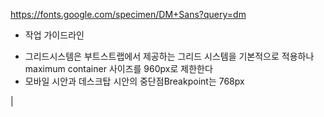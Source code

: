 https://fonts.google.com/specimen/DM+Sans?query=dm

* 작업 가이드라인
- 그리드시스템은 부트스트랩에서 제공하는 그리드 시스템을 기본적으로 적용하나 maximum container 사이즈를 960px로 제한한다
- 모바일 시안과 데스크탑 시안의 중단점Breakpoint는 768px



 |